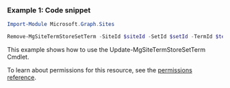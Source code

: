 ### Example 1: Code snippet

```powershellImport-Module Microsoft.Graph.Sites

Remove-MgSiteTermStoreSetTerm -SiteId $siteId -SetId $setId -TermId $termId
```
This example shows how to use the Update-MgSiteTermStoreSetTerm Cmdlet.
To learn about permissions for this resource, see the [permissions reference](/graph/permissions-reference).

